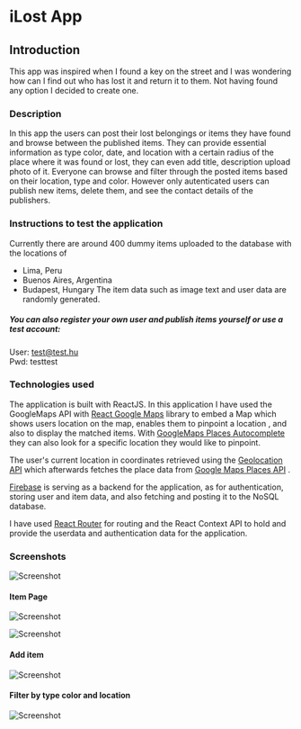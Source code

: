 # iLost App

## Introduction

This app was inspired when I found a key on the street and I was wondering how can I find out who has lost it and return it to them. Not having found any option I decided to create one.

### Description

In this app the users can post their lost belongings or items they have found and browse between the published items.
They can provide essential information as type color, date, and location with a certain radius of the place where it was found or lost, they can even add title, description upload photo of it. Everyone can browse and filter through the posted items based on their location, type and color. 
However only autenticated users can publish new items, delete them, and see the contact details of the publishers.

### Instructions to test the application
Currently there are around 400 dummy items uploaded to the database with the locations of 
* Lima, Peru
* Buenos Aires, Argentina
* Budapest, Hungary
The item data such as image text and user data are randomly generated.

##### You can also register your own user and publish items yourself or use a test account:
User: test@test.hu <br>
Pwd: testtest


### Technologies used
The application is built with ReactJS.
In this application I have used the GoogleMaps API with [React Google Maps](https://tomchentw.github.io/react-google-maps/) library to embed a Map which shows users location on the map, enables them to pinpoint a location , and also to display the matched items. With [GoogleMaps Places Autocomplete](https://developers.google.com/maps/documentation/javascript/place-autocomplete) they can also look for a specific location they would like to pinpoint.

The user's current location in coordinates retrieved using the [Geolocation API](https://developer.mozilla.org/en-US/docs/Web/API/Geolocation_API) which afterwards fetches the place data from [Google Maps Places API](https://developers.google.com/maps/documentation/places/web-service/details) .

[Firebase](https://firebase.google.com/) is serving as a backend for the application, as for authentication, storing user and item data, and also fetching and posting it to the NoSQL database.

I have used [React Router](https://reactrouter.com/en/main) for routing and the React Context API to hold and provide the userdata and authentication data for the application.

### Screenshots

![Screenshot](https://firebasestorage.googleapis.com/v0/b/frontendportfolio-b0a92.appspot.com/o/ilost%20(2).jpeg?alt=media&token=0ec9be18-15c8-43cd-a5fb-5c3e2fcbb2e3)

#### Item Page
![Screenshot](https://firebasestorage.googleapis.com/v0/b/frontendportfolio-b0a92.appspot.com/o/ilost%20(1).jpeg?alt=media&token=d66e762a-8d40-4652-9e87-072b86bd19a4)

![Screenshot](https://firebasestorage.googleapis.com/v0/b/frontendportfolio-b0a92.appspot.com/o/ilost%20(2).jpeg?alt=media&token=0ec9be18-15c8-43cd-a5fb-5c3e2fcbb2e3)

#### Add item
![Screenshot](https://firebasestorage.googleapis.com/v0/b/frontendportfolio-b0a92.appspot.com/o/ilost%20(4).jpeg?alt=media&token=4fb7228e-97de-4b54-ac7d-7dcb0d527802)

#### Filter by type color and location
![Screenshot](https://firebasestorage.googleapis.com/v0/b/frontendportfolio-b0a92.appspot.com/o/ilost%20(5).jpeg?alt=media&token=573f6083-8467-452b-97c5-c3d465fd25aa)

